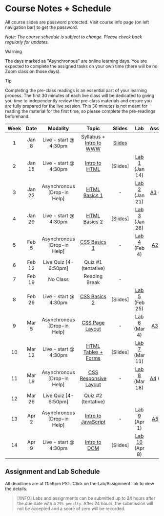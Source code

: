 <!-- markdownlint-disable -->
# Course Notes + Schedule

All course slides are password protected. Visit course info page (on left navigation bar) to get the password.

*Note: The course schedule is subject to change. Please check back regularly for updates.*

> [!WARNING]
> The days marked as "Asynchronous" are online learning days. You are expected to complete the assigned tasks on your own time (there will be no Zoom class on those days). 


> [!TIP]
> Completing the pre-class readings is an essential part of your learning process. The first 30 minutes of each live class will be dedicated to giving you time to independently review the pre-class materials and ensure you are fully prepared for the live session. This 30 minutes is not meant for reading the material for the first time, so please complete the pre-readings beforehand.

| **Week** | **Date** |        **Modality**         |                  **Topic**                  | **Slides** |            **Lab**            |          **Assignment**          |
| :------: | :------: | :-------------------------: | :-----------------------------------------: | :--------: | :---------------------------: | :------------------------------: |
|    1     |  Jan 8   |    Live - start @ 4:30pm    | Syllabus + [Intro to WWW](-intro-to-www.md) | [Slides](http://tiny.cc/145-SP25-W1) |                               |                                  |
|    2     |  Jan 15  |    Live - start @ 4:30pm    |     [Intro to HTML](-intro-to-html.md)      |  [Slides]  | [Lab 1](labs/L1.md) (Jan 14)  |                                  |
|    3     |  Jan 22  | Asynchronous [Drop-in Help] |     [HTML Basics 1](-html-basics-1.md)      |     -      | [Lab 2](labs/L2.md) (Jan 21)  | [A1](assignments/A1.md) (Jan 23) |
|    4     |  Jan 29  |    Live - start @ 4:30pm    |     [HTML Basics 2](-html-basics-2.md)      |  [Slides]  | [Lab 3](labs/L3.md) (Jan 28)  |                                  |
|    5     |  Feb 5   | Asynchronous [Drop-in Help] |      [CSS Basics 1](-css-basics-1.md)       |     -      |  [Lab 4](labs/L4.md) (Feb 4)  | [A2](assignments/A2.md) (Feb 6)  |
|    6     |  Feb 12  |    Live Quiz [4-6:50pm]     |             Quiz #1 (tentative)             |            |                               |                                  |
|    7     |  Feb 19  |          No Class           |                Reading Break                |     -      |                               |                                  |
|    8     |  Feb 26  |    Live - start @ 4:30pm    |      [CSS Basics 2](-css-basics-2.md)       |  [Slides]  | [Lab 5](labs/L5.md) (Feb 25)  |                                  |
|    9     |  Mar 5   | Asynchronous [Drop-in Help] |   [CSS Page Layout](-css-page-layout.md)    |     -      |  [Lab 6](labs/L6.md) (Mar 4)  | [A3](assignments/A3.md) (Mar 6)  |
|    10    |  Mar 12  |    Live - start @ 4:30pm    |    [HTML Tables + Forms](-html-forms.md)    |  [Slides]  | [Lab 7](labs/L7.md) (Mar 11)  |                                  |
|    11    |  Mar 19  | Asynchronous [Drop-in Help] | [CSS Responsive Layout](-responsive-web.md) |     -      | [Lab 8](labs/L8.md) (Mar 18)  | [A4](assignments/A4.md) (Mar 20) |
|    12    |  Mar 26  |    Live Quiz [4-6:50pm]     |            Quiz #2  (tentative)             |            |                               |                                  |
|    13    |  Apr 2   | Asynchronous [Drop-in Help] |   [Intro to JavaScript](-intro-to-js.md)    |     -      |  [Lab 9](labs/L9.md) (Apr 1)  | [A5](assignments/A5.md) (Apr 3)  |
|    14    |  Apr 9   |    Live - start @ 4:30pm    |      [Intro to DOM](-intro-to-dom.md)       |  [Slides]  | [Lab 10](labs/L10.md) (Apr 8) |                                  |

## Assignment and Lab Schedule

All deadlines are at 11:59pm PST. Click on the Lab/Assignment link to view the details.

> [!INFO]
> Labs and assignments can be submitted up to 24 hours after the due date with a `25% penalty`. After 24 hours, the submission will not be accepted and a score of zero will be recorded. 
